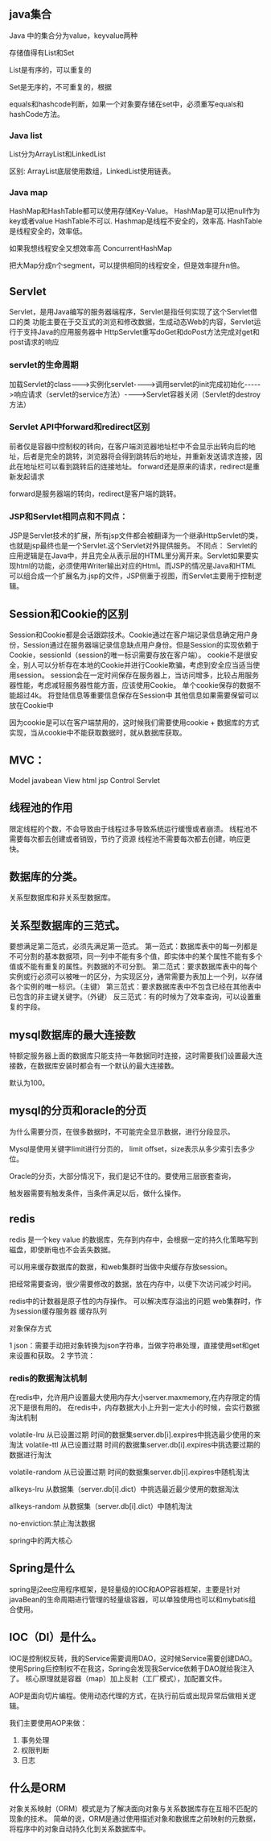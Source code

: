 
## java集合

Java 中的集合分为value，keyvalue两种

存储值得有List和Set

List是有序的，可以重复的

Set是无序的，不可重复的，根据

equals和hashcode判断，如果一个对象要存储在set中，必须重写equals和hashCode方法。

### Java list
List分为ArrayList和LinkedList

区别:
ArrayList底层使用数组，LinkedList使用链表。

### Java map

HashMap和HashTable都可以使用存储Key-Value。
HashMap是可以把null作为key或者value
HashTable不可以.
Hashmap是线程不安全的，效率高.
HashTable是线程安全的，效率低。

如果我想线程安全又想效率高
ConcurrentHashMap

把大Map分成n个segment，可以提供相同的线程安全，但是效率提升n倍。

## Servlet 

Servlet，是用Java编写的服务器端程序，Servlet是指任何实现了这个Servlet借口的类
功能主要在于交互式的浏览和修改数据，生成动态Web的内容，Servlet运行于支持Java的应用服务器中
HttpServlet重写doGet和doPost方法完成对get和post请求的响应

### servlet的生命周期

加载Servlet的class--->实例化servlet---->调用servlet的init完成初始化----->响应请求（servlet的service方法）---->Servlet容器关闭（Servlet的destroy方法）

### Servlet API中forward和redirect区别
前者仅是容器中控制权的转向，在客户端浏览器地址栏中不会显示出转向后的地址，后者是完全的跳转，浏览器将会得到跳转后的地址，并重新发送请求连接，因此在地址栏可以看到跳转后的连接地址。
forward还是原来的请求，redirect是重新发起请求

forward是服务器端的转向，redirect是客户端的跳转。

### JSP和Servlet相同点和不同点：
JSP是Servlet技术的扩展，所有jsp文件都会被翻译为一个继承HttpServlet的类，也就是jsp最终也是一个Servlet.这个Servlet对外提供服务。
不同点：
Servlet的应用逻辑是在Java中，并且完全从表示层的HTML里分离开来。Servlet如果要实现html的功能，必须使用Writer输出对应的Html。而JSP的情况是Java和HTML可以组合成一个扩展名为.jsp的文件，JSP侧重于视图，而Servlet主要用于控制逻辑。

## Session和Cookie的区别

Session和Cookie都是会话跟踪技术。Cookie通过在客户端记录信息确定用户身份，Session通过在服务器端记录信息缺点用户身份。但是Session的实现依赖于Cookie，sessionId（session的唯一标识需要存放在客户端）。
cookie不是很安全，别人可以分析存在本地的Cookie并进行Cookie欺骗，考虑到安全应当适当使用session。
session会在一定时间保存在服务器上，当访问增多，比较占用服务器性能，考虑减轻服务器性能方面，应该使用Cookie。
单个cookie保存的数据不能超过4k。
将登陆信息等重要信息保存在Session中
其他信息如果需要保留可以放在Cookie中

因为cookie是可以在客户端禁用的，这时候我们需要使用cookie + 数据库的方式实现，当从cookie中不能获取数据时，就从数据库获取。

## MVC：
Model javabean
View html jsp
Control Servlet 

## 线程池的作用

限定线程的个数，不会导致由于线程过多导致系统运行缓慢或者崩溃。
线程池不需要每次都去创建或者销毁，节约了资源
线程池不需要每次都去创建，响应更快。


## 数据库的分类。

关系型数据库和非关系型数据库。

## 关系型数据库的三范式。

要想满足第二范式，必须先满足第一范式。
第一范式：数据库表中的每一列都是不可分割的基本数据项，同一列中不能有多个值，即实体中的某个属性不能有多个值或不能有重复的属性。列数据的不可分割。
第二范式：要求数据库表中的每个实例或行必须可以被唯一的区分，为实现区分，通常需要为表加上一个列，以存储各个实例的唯一标识。（主键）
第三范式：要求数据库表中不包含已经在其他表中已包含的非主键关键字。（外键）
反三范式：有的时候为了效率查询，可以设置重复的字段。

## mysql数据库的最大连接数
特额定服务器上面的数据库只能支持一年数据同时连接，这时需要我们设置最大连接数，在数据库安装时都会有一个默认的最大连接数。

默认为100。

## mysql的分页和oracle的分页
为什么需要分页，在很多数据时，不可能完全显示数据，进行分段显示。

Mysql是使用关键字limit进行分页的， limit offset，size表示从多少索引去多少位。

Oracle的分页，大部分情况下，我们是记不住的。要使用三层嵌套查询，

触发器需要有触发条件，当条件满足以后，做什么操作。


## redis
redis 是一个key value 的数据库，先存到内存中，会根据一定的持久化策略写到磁盘，即使断电也不会丢失数据。

可以用来缓存数据库的数据，和web集群时当做中央缓存存放session。

把经常需要查询，很少需要修改的数据，放在内存中，以便下次访问减少时间。

redis中的计数器是原子性的内存操作。
可以解决库存溢出的问题
web集群时，作为session缓存服务器
缓存队列

对象保存方式

1 json：需要手动把对象转换为json字符串，当做字符串处理，直接使用set和get来设置和获取。
2 字节流：


### redis的数据淘汰机制

在redis中，允许用户设置最大使用内存大小server.maxmemory,在内存限定的情况下是很有用的。
在redis中，内存数据大小上升到一定大小的时候，会实行数据淘汰机制

volatile-lru 从已设置过期	时间的数据集server.db[i].expires中挑选最少使用的来淘汰
volatile-ttl 从已设置过期	时间的数据集server.db[i].expires中挑选要过期的数据进行淘汰

volatile-random 从已设置过期	时间的数据集server.db[i].expires中随机淘汰

allkeys-lru 从数据集（server.db[i].dict）中挑选最近最少使用的数据淘汰

allkeys-random 从数据集（server.db[i].dict）中随机淘汰

no-enviction:禁止淘汰数据

spring中的两大核心

## Spring是什么

spring是j2ee应用程序框架，是轻量级的IOC和AOP容器框架，主要是针对 javaBean的生命周期进行管理的轻量级容器，可以单独使用也可以和mybatis组合使用。

## IOC（DI）是什么。
IOC是控制权反转，我的Service需要调用DAO，这时候Service需要创建DAO。
使用Spring后控制权不在我这，Spring会发现我Service依赖于DAO就给我注入了。
核心原理就是容器（map）加上反射（工厂模式），加配置文件。

AOP是面向切片编程。使用动态代理的方式，在执行前后或出现异常后做相关逻辑。

我们主要使用AOP来做：
1. 事务处理
2. 权限判断
3. 日志


## 什么是ORM
对象关系映射（ORM）模式是为了解决面向对象与关系数据库存在互相不匹配的现象的技术。
简单的说，ORM是通过使用描述对象和数据库之前映射的元数据，将程序中的对象自动持久化到关系数据库中。